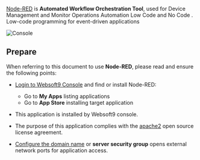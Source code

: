 [Node-RED](https://nodered.org/) is **Automated Workflow Orchestration Tool**, used for Device Management and Monitor Operations Automation Low Code and No Code . Low-code programming for event-driven applications


![Console](https://libs.websoft9.com/Websoft9/DocsPicture/zh/nodered/nodered-gui-websoft9.png)


## Prepare

When referring to this document to use **Node-RED**, please read and ensure the following points:

- [Login to Websoft9 Console](./login-console) and find or install Node-RED:
  - Go to **My Apps** listing applications 
  - Go to **App Store** installing target application

- This application is installed by Websoft9 console.


- The purpose of this application complies with the [apache2](https://opensource.org/licenses/Apache-2.0) open source license agreement.


- [Configure the domain name](./domain-set) or **server security group** opens external network ports for application access.